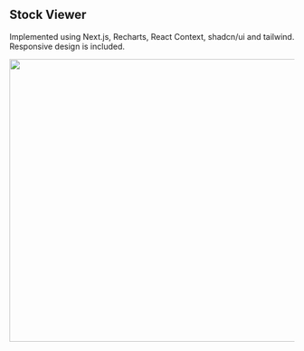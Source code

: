 ## Stock Viewer 

Implemented using Next.js, Recharts, React Context, shadcn/ui and tailwind. Responsive design is included.


<img src="https://github.com/cyoni/stock-viewer-assignment/assets/44746539/80bd43b1-6bc9-4576-9759-6cebeb8d9211" width=800 height=500>
